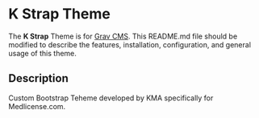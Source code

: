 # K Strap Theme

The **K Strap** Theme is for [Grav CMS](http://github.com/getgrav/grav).  This README.md file should be modified to describe the features, installation, configuration, and general usage of this theme.

## Description

Custom Bootstrap Teheme developed by KMA specifically for Medlicense.com.

